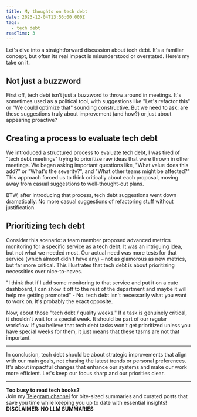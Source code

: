 ```yaml
---
title: My thoughts on tech debt
date: 2023-12-04T13:56:00.000Z
tags:
  - tech debt
readTime: 3
---
```



Let's dive into a straightforward discussion about tech debt. It's a familiar concept, but often its real impact is misunderstood or overstated. Here’s my  take on it.

## Not just a buzzword

First off, tech debt isn’t just a buzzword to throw around in meetings. It's sometimes used as a political tool, with suggestions like "Let's refactor this" or "We could optimize that" sounding constructive. But we need to ask: are these suggestions truly about improvement (and how?) or just about appearing proactive?

## Creating a process to evaluate tech debt

We introduced a structured process to evaluate tech debt, I was tired of "tech debt meetings" trying to prioritize raw ideas that were thrown in other meetings. We began asking important questions like, "What value does this add?" or "What's the severity?", and "What other teams might be affected?" This approach forced us to think critically about each proposal, moving away from casual suggestions to well-thought-out plans.

BTW, after introducing that process, tech debt suggestions went down dramatically. No more casual suggestions of refactoring stuff without justification.

## Prioritizing tech debt

Consider this scenario: a team member proposed advanced metrics monitoring for a specific service as a tech debt. It was an intriguing idea, but not what we needed most. Our actual need was more tests for that service (which almost didn't have any) – not as glamorous as new metrics, but far more critical. This illustrates that tech debt is about prioritizing necessities over nice-to-haves.

"I think that if I add some monitoring to that service and put it on a cute dashboard, I can show it off to the rest of the department and maybe it will help me getting promoted" - No. tech debt isn't necessarily what you want to work on. It's probably the exact opposite.

Now, about those "tech debt / quality weeks." If a task is genuinely critical, it shouldn't wait for a special week. It should be part of our regular workflow. If you believe that tech debt tasks won't get prioritized unless you have special weeks for them, it just means that these tasms are not that important.

---

In conclusion, tech debt should be about strategic improvements that align with our main goals, not chasing the latest trends or personal preferences. It's about impactful changes that enhance our systems and make our work more efficient. Let's keep our focus sharp and our priorities clear.

<!-- PROMO BLOCK -->
---

**Too busy to read tech books?**  
Join my [Telegram channel](https://t.me/booksbytes) for bite-sized summaries and curated posts that save you time while keeping you up to date with essential insights!  
**DISCLAIMER: NO LLM SUMMARIES**

<!-- END PROMO BLOCK -->


